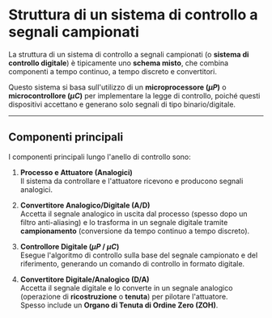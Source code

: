 # Struttura di un sistema di controllo a segnali campionati

La struttura di un sistema di controllo a segnali campionati (o **sistema di controllo digitale**) è tipicamente uno **schema misto**, che combina componenti a tempo continuo, a tempo discreto e convertitori.

Questo sistema si basa sull'utilizzo di un **microprocessore ($\mu P$)** o **microcontrollore ($\mu C$)** per implementare la legge di controllo, poiché questi dispositivi accettano e generano solo segnali di tipo binario/digitale.

---

## Componenti principali

I componenti principali lungo l'anello di controllo sono:

1. **Processo e Attuatore (Analogici)**  
   Il sistema da controllare e l'attuatore ricevono e producono segnali analogici.

2. **Convertitore Analogico/Digitale (A/D)**  
   Accetta il segnale analogico in uscita dal processo (spesso dopo un filtro anti-aliasing) e lo trasforma in un segnale digitale tramite **campionamento** (conversione da tempo continuo a tempo discreto).

3. **Controllore Digitale ($\mu P$ / $\mu C$)**  
   Esegue l'algoritmo di controllo sulla base del segnale campionato e del riferimento, generando un comando di controllo in formato digitale.

4. **Convertitore Digitale/Analogico (D/A)**  
   Accetta il segnale digitale e lo converte in un segnale analogico (operazione di **ricostruzione** o **tenuta**) per pilotare l'attuatore.  
   Spesso include un **Organo di Tenuta di Ordine Zero (ZOH)**.
